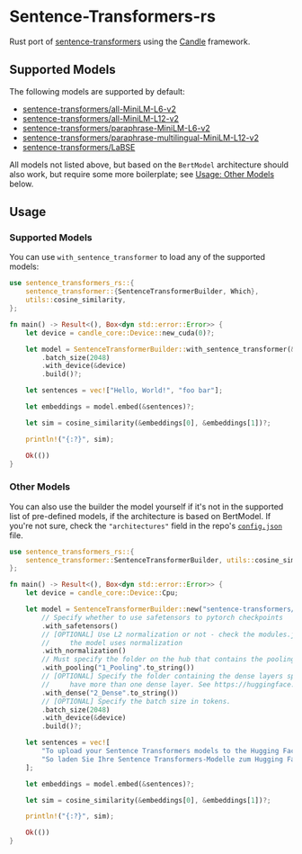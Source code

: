 # Sentence-Transformers-rs

Rust port of [sentence-transformers](https://github.com/UKPLab/sentence-transformers) using the [Candle](https://github.com/huggingface/candle) framework.

## Supported Models

The following models are supported by default:
- [sentence-transformers/all-MiniLM-L6-v2](https://huggingface.co/sentence-transformers/all-MiniLM-L6-v2)
- [sentence-transformers/all-MiniLM-L12-v2](https://huggingface.co/sentence-transformers/all-MiniLM-L12-v2)
- [sentence-transformers/paraphrase-MiniLM-L6-v2](https://huggingface.co/sentence-transformers/paraphrase-MiniLM-L6-v2)
- [sentence-transformers/paraphrase-multilingual-MiniLM-L12-v2](https://huggingface.co/sentence-transformers/paraphrase-multilingual-MiniLM-L12-v2)
- [sentence-transformers/LaBSE](https://huggingface.co/sentence-transformers/LaBSE)

All models not listed above, but based on the `BertModel` architecture should also work, but require some more boilerplate; see [Usage: Other Models](#other-models) below.

## Usage

### Supported Models
You can use `with_sentence_transformer` to load any of the supported models:

```Rust
use sentence_transformers_rs::{
    sentence_transformer::{SentenceTransformerBuilder, Which},
    utils::cosine_similarity,
};

fn main() -> Result<(), Box<dyn std::error::Error>> {
    let device = candle_core::Device::new_cuda(0)?;

    let model = SentenceTransformerBuilder::with_sentence_transformer(&Which::AllMiniLML6v2)
        .batch_size(2048)
        .with_device(&device)
        .build()?;

    let sentences = vec!["Hello, World!", "foo bar"];

    let embeddings = model.embed(&sentences)?;

    let sim = cosine_similarity(&embeddings[0], &embeddings[1])?;

    println!("{:?}", sim);

    Ok(())
}
```

### Other Models

You can also use the builder the model yourself if it's not in the supported list of pre-defined models, if the architecture is based on BertModel. If you're not sure, check the `"architectures"` field in the repo's [`config.json`](https://huggingface.co/sentence-transformers/all-MiniLM-L6-v2/blob/main/config.json) file.

```Rust
use sentence_transformers_rs::{
    sentence_transformer::SentenceTransformerBuilder, utils::cosine_similarity,
};

fn main() -> Result<(), Box<dyn std::error::Error>> {
    let device = candle_core::Device::Cpu;

    let model = SentenceTransformerBuilder::new("sentence-transformers/LaBSE")
        // Specify whether to use safetensors to pytorch checkpoints
        .with_safetensors()
        // [OPTIONAL] Use L2 normalization or not - check the modules.json file to see if
        //     the model uses normalization
        .with_normalization()
        // Must specify the folder on the hub that contains the pooling layer config.json.
        .with_pooling("1_Pooling".to_string())
        // [OPTIONAL] Specify the folder containing the dense layers spec. Some models
        //     have more than one dense layer. See https://huggingface.co/google/embeddinggemma-300m for example.
        .with_dense("2_Dense".to_string())
        // [OPTIONAL] Specify the batch size in tokens.
        .batch_size(2048)
        .with_device(&device)
        .build()?;

    let sentences = vec![
        "To upload your Sentence Transformers models to the Hugging Face Hub",
        "So laden Sie Ihre Sentence Transformers-Modelle zum Hugging Face Hub hoch",
    ];

    let embeddings = model.embed(&sentences)?;

    let sim = cosine_similarity(&embeddings[0], &embeddings[1])?;

    println!("{:?}", sim);

    Ok(())
}
```